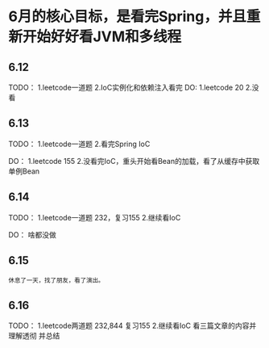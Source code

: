 # 6月的核心目标，是看完Spring，并且重新开始好好看JVM和多线程
## 6.12
TODO：
    1.leetcode一道题
    2.IoC实例化和依赖注入看完
DO:
    1.leetcode 20
    2.没看

## 6.13
TODO：
    1.leetcode一道题
    2.看完Spring IoC

DO：
    1.leetcode 155
    2.没看完IoC，重头开始看Bean的加载，看了从缓存中获取单例Bean

## 6.14
TODO：
    1.leetcode一道题 232，复习155
    2.继续看IoC

DO：
    啥都没做

## 6.15
    休息了一天，找了朋友，看了演出。

## 6.16
TODO：
    1.leetcode两道题 232,844 复习155
    2.继续看IoC 看三篇文章的内容并理解透彻 并总结